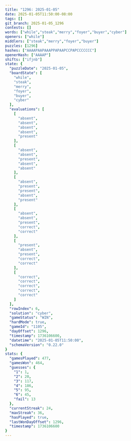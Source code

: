 ```yaml
---
title: "1296: 2025-01-05"
date: 2025-01-05T11:50:00-08:00
tags: []
git_branch: 2025-01-05_1296
contests: []
words: ["while","steak","merry","foyer","buyer","cyber"]
openers: ["while"]
middlers: ["steak","merry","foyer","buyer"]
puzzles: [1296]
hashes: ["AAAAPAAPAAAPPAPAAPCCPAPCCCCCCC"]
openerHash: ["AAAAP"]
shifts: ["ifjnb"]
state: {
  "puzzleDate": "2025-01-05",
  "boardState": [
    "while",
    "steak",
    "merry",
    "foyer",
    "buyer",
    "cyber"
  ],
  "evaluations": [
    [
      "absent",
      "absent",
      "absent",
      "absent",
      "present"
    ],
    [
      "absent",
      "absent",
      "present",
      "absent",
      "absent"
    ],
    [
      "absent",
      "present",
      "present",
      "absent",
      "present"
    ],
    [
      "absent",
      "absent",
      "present",
      "correct",
      "correct"
    ],
    [
      "present",
      "absent",
      "present",
      "correct",
      "correct"
    ],
    [
      "correct",
      "correct",
      "correct",
      "correct",
      "correct"
    ]
  ],
  "rowIndex": 6,
  "solution": "cyber",
  "gameStatus": "WIN",
  "hardMode": true,
  "gameId": "1105",
  "dayOffset": 1296,
  "timestamp": 1736106600,
  "datetime": "2025-01-05T11:50:00",
  "schemaVersion": "0.22.0"
}
stats: {
  "gamesPlayed": 477,
  "gamesWon": 464,
  "guesses": {
    "1": 1,
    "2": 20,
    "3": 117,
    "4": 186,
    "5": 95,
    "6": 45,
    "fail": 13
  },
  "currentStreak": 24,
  "maxStreak": 36,
  "hasPlayed": true,
  "lastWonDayOffset": 1296,
  "timestamp": 1736106600
}
---
```

<!-- more -->
